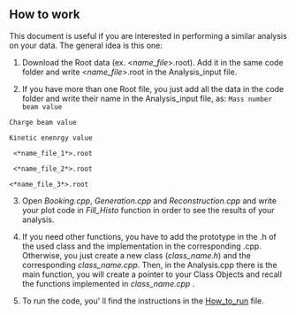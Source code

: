 **How to work**
------------------------
This document is useful if you are interested in performing a similar analysis on your data. The general idea is this one:

1. Download the Root data (ex. <*name_file*>.root). Add it in the same code folder and write <*name_file*>.root in the Analysis_input file.

2. If you have more than one Root file, you just add all the data in the code folder and write their name in the Analysis_input file, as: 
`Mass number beam value`

`Charge beam value`

`Kinetic enenrgy value`

` <*name_file_1*>.root`

` <*name_file_2*>.root`

`<*name_file_3*>.root `

3. Open *Booking.cpp*, *Generation.cpp* and *Reconstruction.cpp* and write your plot code in *Fill_Histo* function in order to see the results of your analysis. 

4. If you need other functions, you have to add the prototype in the .h of the used class and the implementation in the corresponding .cpp. Otherwise, you just create a new class (*class_name.h*) and the corresponding *class_name.cpp*. Then, in the Analysis.cpp there is the main function, you will create a pointer to your Class Objects and recall the functions implemented in *class_name.cpp* .

5. To run the code, you' ll find the instructions in the [How_to_run](https://github.com/rotolanna/Software_and_Computing_Project/blob/master/how_to_guides/How_to_run.md) file.


